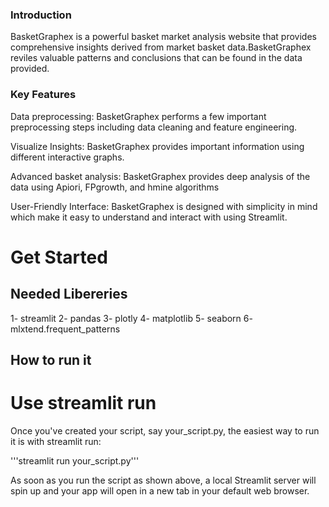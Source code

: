 ### Introduction 

BasketGraphex is a powerful basket market analysis website that provides comprehensive insights derived from market basket data.BasketGraphex reviles valuable patterns and conclusions that can be found in the data provided.

### Key Features

Data preprocessing: BasketGraphex performs a few important preprocessing steps including data cleaning and feature engineering.

Visualize Insights: BasketGraphex provides important information using different interactive graphs. 

Advanced basket analysis: BasketGraphex provides deep analysis of the data using Apiori, FPgrowth, and hmine algorithms

User-Friendly Interface: BasketGraphex is designed with simplicity in mind which make it easy to understand and interact with using Streamlit.

# Get Started

## Needed Libereries 

1- streamlit
2- pandas
3- plotly
4- matplotlib
5- seaborn
6- mlxtend.frequent_patterns

## How to run it

# Use streamlit run

Once you've created your script, say your_script.py, the easiest way to run it is with streamlit run:

'''streamlit run your_script.py'''

As soon as you run the script as shown above, a local Streamlit server will spin up and your app will open in a new tab in your default web browser.




